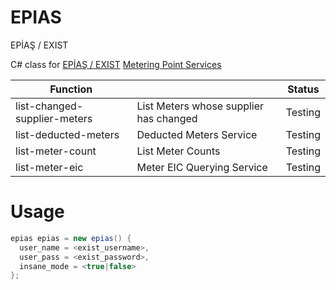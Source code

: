 # EPIAS
EPİAŞ / EXIST

C# class for [EPİAŞ / EXIST][homepage_exist] [Metering Point Services][homepage_service]

| Function |  | Status |
| ------ | ------ | ------ |
| list-changed-supplier-meters | List Meters whose supplier has changed | Testing |
| list-deducted-meters | Deducted Meters Service | Testing |
| list-meter-count | List Meter Counts | Testing |
| list-meter-eic | Meter EIC Querying Service | Testing |

[homepage_owner]: <https://www.progedia.com>
[homepage_product]: <https://www.progedia.com>
[github_owner]: <https://github.com/thefabal>
[homepage_exist]: <https://www.epias.com.tr>
[homepage_service]: <https://tys.epias.com.tr/ecms-consumption-metering-point/technical/en/>

# Usage
```C#
epias epias = new epias() {
  user_name = <exist_username>,
  user_pass = <exist_password>,
  insane_mode = <true|false>
};
```
